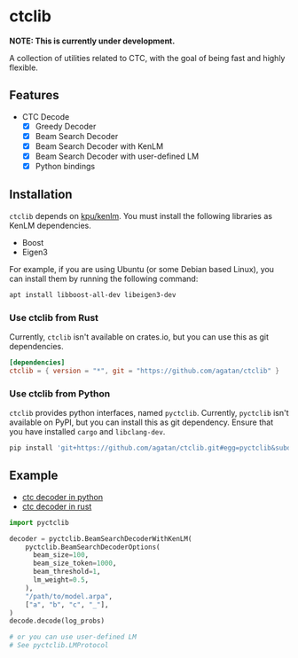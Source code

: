 # ctclib

**NOTE: This is currently under development.**

A collection of utilities related to CTC, with the goal of being fast and highly flexible.  

## Features

- CTC Decode
  - [x] Greedy Decoder
  - [x] Beam Search Decoder
  - [x] Beam Search Decoder with KenLM
  - [x] Beam Search Decoder with user-defined LM
  - [x] Python bindings

## Installation

`ctclib` depends on [kpu/kenlm](https://github.com/kpu/kenlm).
You must install the following libraries as KenLM dependencies.

- Boost
- Eigen3

For example, if you are using Ubuntu (or some Debian based Linux), you can install them by running the following command:

```sh
apt install libboost-all-dev libeigen3-dev
```

### Use ctclib from Rust

Currently, `ctclib` isn't available on crates.io, but you can use this as git dependencies.

```toml
[dependencies]
ctclib = { version = "*", git = "https://github.com/agatan/ctclib" }
```

### Use ctclib from Python

`ctclib` provides python interfaces, named `pyctclib`.
Currently, `pyctclib` isn't available on PyPI, but you can install this as git dependency.
Ensure that you have installed `cargo` and `libclang-dev`.

```sh
pip install 'git+https://github.com/agatan/ctclib.git#egg=pyctclib&subdirectory=bindings/python'
```

## Example

- [ctc decoder in python](./bindings/python/test.py)
- [ctc decoder in rust](./benches/decode.rs)

```python
import pyctclib

decoder = pyctclib.BeamSearchDecoderWithKenLM(
    pyctclib.BeamSearchDecoderOptions(
      beam_size=100,
      beam_size_token=1000,
      beam_threshold=1,
      lm_weight=0.5,
    ),
    "/path/to/model.arpa",
    ["a", "b", "c", "_"],
)
decode.decode(log_probs)

# or you can use user-defined LM
# See pyctclib.LMProtocol
```